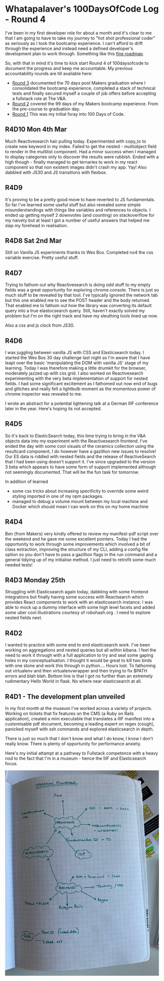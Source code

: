 Whatapalaver's 100DaysOfCode Log - Round 4
===

I've been in my first developer role for about a month and it's clear to me that I am going to have to take my journey to "hot shot professional coder" as seriously as I took the bootcamp experience. I can't afford to drift through the experience and instead need a defined developer's development plan to work through. Something like this [fine roadmap](https://github.com/kamranahmedse/developer-roadmap).

So, with that in mind it's time to kick start Round 4 of 100daysofcode to document the progress and keep me accountable.
My previous accountability rounds are till available here:

- [Round 3](https://github.com/Whatapalaver/100_Days_of_Code/blob/master/r3-log.md) documented the 70 days post Makers graduation where I consolidated the bootcamp experience, completed a stack of technical tests and finally secured myself a couple of job offers before accepting a fullstack role at The V&A.
- [Round 2](https://github.com/Whatapalaver/100_Days_of_Code/blob/master/r2-log.md) covered the 99 days of my Makers bootcamp experience. From the pre-course to graduation day.
- [Round 1](https://github.com/Whatapalaver/100_Days_of_Code/blob/master/r2-log.md) This was my initial foray into 100 Days of Code.

R4D10 Mon 4th Mar
---

Much Reactivesearch hair pulling today. Experimented with copy_to to create new keyword in my index. Failed to get the nested - multiobject field to render in the multilist component. Had a minor success when I managed to display categories only to discover the results were rubbish. Ended with a high though - finally managed to get ternaries to work in my react component so that non existent images didn't crash my app. Yay!
Also dabbled with JS30 and JS transitions with flexbox.

R4D9
---

It's proving to be a pretty good move to have reverted to JS fundamentals. So far I've learned some useful stuff but also revealed some simple misunderstandings with things like variables and references to objects. I ended up getting myself 2 downvotes (and counting) on stackoverflow for my naivety but at least I got a number of useful answers that helped me slap my forehead in realisation.

R4D8 Sat 2nd Mar
---

Still on Vanilla JS experiments thanks to Wes Bos. Completed no4 the css variable exercise. Pretty useful stuff.

R4D7
---

Trying to fathom out why Reactivesearch is doing odd stuff to my empty fields was a great opportunity for exploring chrome console. There is just so much stuff to be revealed by that tool. I've typically ignored the network tab but this one enabled me to see the POST header and the body returned. That enabled me to fathom out how the library was converting its default query into a true elastocsearch query. Still, haven't exactly solved my problem but I'm on the right track and have my sleuthing tools lined up now.

Also a css and js clock from JS30.

R4D6
---

I was juggling between vanilla JS with CSS and Elasticsearch today. I started the Wes Bos 30 day challenge last night as I'm aware that I have leapt over the basic 'manipulating the DOM with vanilla JS' stage of my learning. Today I was therefore making a little drumkit for the browser, moderately jazzed up with css grid.
I also worked on Reactivesearch experimenting with the very beta implementation of support for nested fields. I had some significant excitement as I fathomed out now end of bugs and glitches and really felt a lightbulb moment as the momentous power of chrome inspector was revealed to me.

I wrote an abstract for a potential lightening talk at a German IIIF conference later in the year. Here's hoping its not accepted.

R4D5
---

So it's back to ElasticSearch today, this time trying to bring in the V&A objects data into my experiment with the Reactivesearch frontend. I've ended the day with some cool visuals of the ceramics collection using the resultcard component, I do however have a gazillion new issues to resolve! Our ES data is riddled with nested fields and the release of ReactiveSearch that I had been using doesn't support it. I've since upgraded to the version 3 beta which appears to have some form of support implemented although not seemingly documented. That will be the fun task for tomorrow.

In addition of learned 

- some css tricks about increasing specificity to override some weird styling imported in one of my npm packages.
- managed to debug a volume mount between my local machine and Docker which should mean I can work on this on my home machine

R4D4
---

Ben (from Makers) very kindly offered to review my manifest-pdf script over the weekend and he gave me some excellent pointers. Today I had the opportunity to work through some improvements which involved a bit of class extraction, improving the structure of my CLI, adding a config file option so you don't have to pass a gazillion flags in the run command and a general tidying up of my initialise method. I just need to retrofit some much needed tests!

R4D3 Monday 25th
---

Struggling with Elasticsearch again today, dabbling with some frontend integrations but finally having some success with Reactsearch which provides React components to work with an elasticsearch instance. I was able to mock up a dummy interface with some high level facets and added some uber cool illustrations courtesy of robohash.org . I need to explore nested fields next.

R4D2
---

I wanted to practice with some end to end elasticsearch work. I've been working on aggregations and nested queries but all within kibana. I feel the need to work it through with a full application to try and seal some gaping holes in my conceptualisation. I thought it would be great to kill two birds with one stone and work this through in python....
Hours lost.
To fathoming out virtualenv and then virtualenvwrapper and then trying to fix $PATH errors and blah blah.
Bottom line is that I got no further than an extremely rudimentary Hello World in flask. No where near elasticsearch at all.


R4D1 - The development plan unveiled
---

In my first month at the museum I've worked across a variety of projects. Working on tickets that fix features on the CMS (a Ruby on Rails application), created a mini executable that translates a IIIF manifest into a customisable pdf document, becoming a leading expert on regex (cough), panicked myself with ssh commands and explored elasticsearch in depth.

There is just so much that I don't know and what I do know, I know I don't really know. There is plenty of opportunity for performance anxiety.

Here's my initial attampt at a pathway to Fullstack competence with a heavy nod to the fact that I'm in a museum - hence the IIIF and Elasticsearch focus.

![Operation Fullstack](r4d1plan.jpg)
